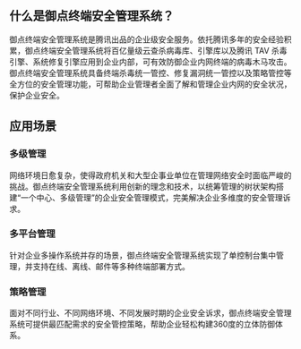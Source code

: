 ## 什么是御点终端安全管理系统？
御点终端安全管理系统是腾讯出品的企业级安全服务。依托腾讯多年的安全经验积累，御点终端安全管理系统将百亿量级云查杀病毒库、引擎库以及腾讯 TAV 杀毒引擎、系统修复引擎应用到企业内部，可有效防御企业内网终端的病毒木马攻击。御点终端安全管理系统具备终端杀毒统一管控、修复漏洞统一管控以及策略管控等全方位的安全管理功能，可帮助企业管理者全面了解和管理企业内网的安全状况，保护企业安全。

## 应用场景
### 多级管理
网络环境日愈复杂，使得政府机关和大型企事业单位在管理网络安全时面临严峻的挑战。御点终端安全管理系统利用创新的理念和技术，以统筹管理的树状架构搭建“一个中心、多级管理”的企业安全管理模式，完美解决企业多维度的安全管理诉求。

### 多平台管理
针对企业多操作系统并存的场景，御点终端安全管理系统实现了单控制台集中管理，并支持在线、离线、邮件等多种终端部署方式。

### 策略管理
面对不同行业、不同网络环境、不同发展时期的企业安全诉求，御点终端安全管理系统可提供最匹配需求的安全管控策略，帮助企业轻松构建360度的立体防御体系。
